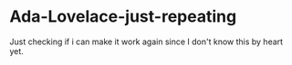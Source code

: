 # Ada-Lovelace-just-repeating
Just checking if i can make it work again since I don't know this by heart yet.
